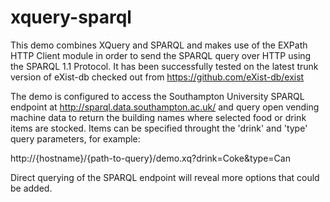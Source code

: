 xquery-sparql
=============

This demo combines XQuery and SPARQL and makes use of the EXPath HTTP Client module in order to send the SPARQL query over HTTP using the SPARQL 1.1 Protocol. It has been successfully tested on the latest trunk version of eXist-db checked out from https://github.com/eXist-db/exist

The demo is configured to access the Southampton University SPARQL endpoint at http://sparql.data.southampton.ac.uk/ and query open vending machine data to return the building names where selected food or drink items are stocked. Items can be specified throught the 'drink' and 'type' query parameters, for example:

http://{hostname}/{path-to-query}/demo.xq?drink=Coke&type=Can

Direct querying of the SPARQL endpoint will reveal more options that could be added.
